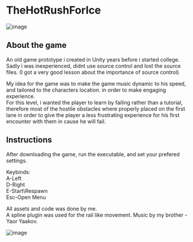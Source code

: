# TheHotRushForIce  
![image](https://user-images.githubusercontent.com/62711261/96870275-54215100-1479-11eb-9848-2c4a615879b6.png)    

## About the game
An old game prototype i created in Unity years before i started college.  
Sadly i was inexperienced, didnt use source control and lost the source files. (I got a very good lesson about the importance of source control)  

My idea for the game was to make the game music dynamic to his speed, and tailored to the characters location. in order to make engaging experience.  
For this level, i wanted the player to learn by failing rather than a tutorial, therefore most of the hostile obstacles where properly placed on the first lane in order to give the player a less frustrating experience for his first encounter with them in cause he will fail.

## Instructions
After downloading the game, run the executable, and set your prefered settings.  

Keybinds:  
A-Left  
D-Right  
E-Start\Respawn  
Esc-Open Menu  


All assets and code was done by me.  
A spline plugin was used for the rail like movement.
Music by my brother - Yaor Yaakov.  

![image](https://user-images.githubusercontent.com/62711261/96871296-bf1f5780-147a-11eb-9a3f-0f92ca5e5e34.png)
